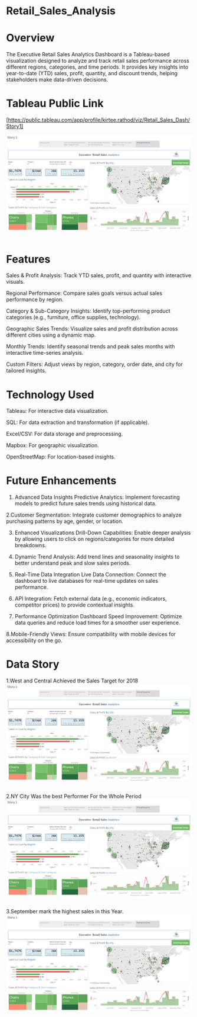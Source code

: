 # Retail_Sales_Analysis
# Overview

The Executive Retail Sales Analytics Dashboard is a Tableau-based visualization designed to analyze and track retail sales performance across different regions, categories, and time periods. It provides key insights into year-to-date (YTD) sales, profit, quantity, and discount trends, helping stakeholders make data-driven decisions.
# Tableau Public Link
[https://public.tableau.com/app/profile/kirtee.rathod/viz/Retail_Sales_Dash/Story1]

<img src="./retail_dashboard.png"  width=""/> &nbsp;

# Features

Sales & Profit Analysis: Track YTD sales, profit, and quantity with interactive visuals.

Regional Performance: Compare sales goals versus actual sales performance by region.

Category & Sub-Category Insights: Identify top-performing product categories (e.g., furniture, office supplies, technology).

Geographic Sales Trends: Visualize sales and profit distribution across different cities using a dynamic map.

Monthly Trends: Identify seasonal trends and peak sales months with interactive time-series analysis.

Custom Filters: Adjust views by region, category, order date, and city for tailored insights.

# Technology Used

Tableau: For interactive data visualization.

SQL: For data extraction and transformation (if applicable).

Excel/CSV: For data storage and preprocessing.

Mapbox: For geographic visualization.

OpenStreetMap: For location-based insights.

# Future Enhancements

1. Advanced Data Insights
Predictive Analytics: Implement forecasting models to predict future sales trends using historical data.

2.Customer Segmentation: Integrate customer demographics to analyze purchasing patterns by age, gender, or location.

3. Enhanced Visualizations
Drill-Down Capabilities: Enable deeper analysis by allowing users to click on regions/categories for more detailed breakdowns.

4. Dynamic Trend Analysis: Add trend lines and seasonality insights to better understand peak and slow sales periods.

5. Real-Time Data Integration
Live Data Connection: Connect the dashboard to live databases for real-time updates on sales performance.

6. API Integration: Fetch external data (e.g., economic indicators, competitor prices) to provide contextual insights.

7. Performance Optimization
Dashboard Speed Improvement: Optimize data queries and reduce load times for a smoother user experience.

8.Mobile-Friendly Views: Ensure compatibility with mobile devices for accessibility on the go.

# Data Story
1.West and Central Achieved the Sales Target for 2018
<img src="./retail_dashboard.png"  width=""/> &nbsp;

2.NY City Was the best Performer For the Whole Period
<img src="./retail_dashboard.png"  width=""/> &nbsp;

3.September mark the highest sales in this Year.
<img src="./retail_dashboard.png"  width=""/> &nbsp;






